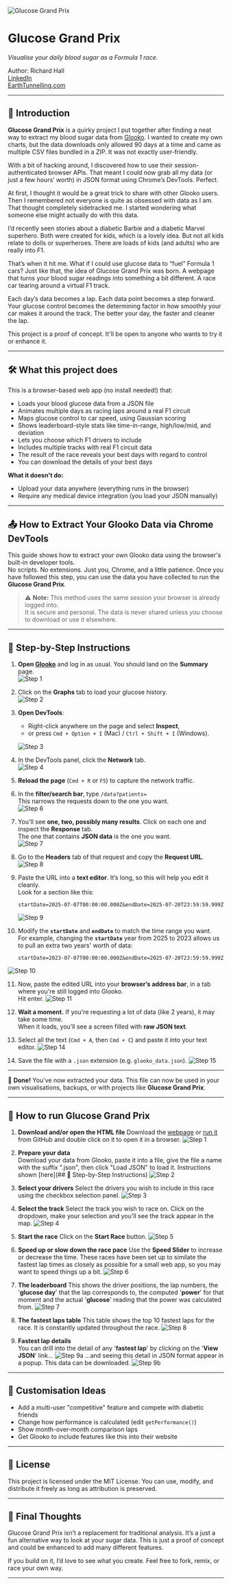 ![Glucose Grand Prix](images/Glucose-grand-prix.png)
# Glucose Grand Prix  
*Visualise your daily blood sugar as a Formula 1 race.*

Author: Richard Hall  
[LinkedIn](https://www.linkedin.com/in/rilhia/)  
[EarthTunnelling.com](https://earthtunnelling.com)

---

## 📖 Introduction

**Glucose Grand Prix** is a quirky project I put together after finding a neat way to extract my blood sugar data from [Glooko](https://glooko.com/). I wanted to create my own charts, but the data downloads only allowed 90 days at a time and came as multiple CSV files bundled in a ZIP. It was not exactly user-friendly.

With a bit of hacking around, I discovered how to use their session-authenticated browser APIs. That meant I could now grab all my data (or just a few hours’ worth) in JSON format using Chrome’s DevTools. Perfect.

At first, I thought it would be a great trick to share with other Glooko users. Then I remembered not everyone is quite as obsessed with data as I am. That thought completely sidetracked me. I started wondering what someone else might actually do with this data.

I’d recently seen stories about a diabetic Barbie and a diabetic Marvel superhero. Both were created for kids, which is a lovely idea. But not all kids relate to dolls or superheroes. There are loads of kids (and adults) who are really into F1.

That’s when it hit me. What if I could use glucose data to “fuel” Formula 1 cars? Just like that, the idea of Glucose Grand Prix was born. A webpage that turns your blood sugar readings into something a bit different. A race car tearing around a virtual F1 track.

Each day’s data becomes a lap. Each data point becomes a step forward. Your glucose control becomes the determining factor in how smoothly your car makes it around the track. The better your day, the faster and cleaner the lap.

This project is a proof of concept. It'll be open to anyone who wants to try it or enhance it. 

---

## 🛠️ What this project does

This is a browser-based web app (no install needed!) that:

- Loads your blood glucose data from a JSON file  
- Animates multiple days as racing laps around a real F1 circuit  
- Maps glucose control to car speed, using Gaussian scoring  
- Shows leaderboard-style stats like time-in-range, high/low/mid, and deviation  
- Lets you choose which F1 drivers to include  
- Includes multiple tracks with real F1 circuit data
- The result of the race reveals your best days with regard to control
- You can download the details of your best days

**What it doesn't do:**

- Upload your data anywhere (everything runs in the browser)  
- Require any medical device integration (you load your JSON manually)

---

## 📤 How to Extract Your Glooko Data via Chrome DevTools

This guide shows how to extract your own Glooko data using the browser's built-in developer tools.  
No scripts. No extensions. Just you, Chrome, and a little patience. Once you have followed this step, you can use the data you have collected to run the **Glucose Grand Prix**.

> ⚠️ **Note:** This method uses the same session your browser is already logged into.  
> It is secure and personal. The data is never shared unless *you* choose to download or use it elsewhere.

---

## 🧭 Step-by-Step Instructions

1. **Open [Glooko](https://my.glooko.com/)** and log in as usual. You should land on the **Summary** page.  
   ![Step 1](images/Glooko_1.png)

2. Click on the **Graphs** tab to load your glucose history.  
   ![Step 2](images/Glooko_2.png)

3. **Open DevTools**:  
   - Right-click anywhere on the page and select **Inspect**,  
   - or press `Cmd + Option + I` (Mac) / `Ctrl + Shift + I` (Windows).
   
   ![Step 3](images/Glooko_3.png)

4. In the DevTools panel, click the **Network** tab.  
   ![Step 4](images/Glooko_4.png)

5. **Reload the page** (`Cmd + R` or `F5`) to capture the network traffic.  
   

6. In the **filter/search bar**, type `/data?patients=`  
   This narrows the requests down to the one you want.  
   ![Step 6](images/Glooko_5.png)
   

7. You'll see **one, two, possibly many results**. Click on each one and inspect the **Response** tab.  
   The one that contains **JSON data** is the one you want.  
   ![Step 7](images/Glooko_6.png)
   

8. Go to the **Headers** tab of that request and copy the **Request URL**.  
   ![Step 8](images/Glooko_7.png)

9. Paste the URL into a **text editor**. It’s long, so this will help you edit it cleanly.  
   Look for a section like this:  

   ```
   startDate=2025-07-07T00:00:00.000Z&endDate=2025-07-20T23:59:59.999Z
   ```
   ![Step 9](images/Glooko_8.png)

10. Modify the **`startDate`** and **`endDate`** to match the time range you want.  
    For example, changing the **`startDate`** year from 2025 to 2023 allows us to pull an extra two years' worth of data:
     
    ```
    startDate=2023-07-07T00:00:00.000Z&endDate=2025-07-20T23:59:59.999Z
    ```
   ![Step 10](images/Glooko_9.png)

11. Now, paste the edited URL into your **browser’s address bar**, in a tab where you're still logged into Glooko.  
    Hit enter.
   ![Step 11](images/Glooko_10.png)
   

12. **Wait a moment.** If you're requesting a lot of data (like 2 years), it may take some time.  
    When it loads, you’ll see a screen filled with **raw JSON text**.

13. Select all the text (`Cmd + A`, then `Cmd + C`) and paste it into your text editor.
   ![Step 14](images/Glooko_11.png)
14. Save the file with a `.json` extension (e.g. `glooko_data.json`).
   ![Step 15](images/Glooko_12.png)
   
---

🎉 **Done!** You’ve now extracted your data. This file can now be used in your own visualisations, backups, or with projects like **Glucose Grand Prix**.

---

## 🚀 How to run Glucose Grand Prix

1. **Download and/or open the HTML file**
   Download the [webpage](https://raw.githubusercontent.com/rilhia/glucose-grand-prix/main/glucose-grand-prix.html) or [run it](https://rilhia.github.io/glucose-grand-prix/) from GitHub and double click on it to open it in a browser.
   ![Step 1](images/GlucodeGrandPrix_1.png)
   
2. **Prepare your data**  
   Download your data from Glooko, paste it into a file, give the file a name with the suffix ".json", then click "Load JSON" to load it. Instructions shown [here](## 🧭 Step-by-Step Instructions)
   ![Step 2](images/GlucodeGrandPrix_2.png)

3. **Select your drivers**
   Select the drivers you wish to include in this race using the checkbox selection panel.
   ![Step 3](images/GlucodeGrandPrix_3.png)

4. **Select the track**
   Select the track you wish to race on. Click on the dropdown, make your selection and you'll see the track appear in the map.
   ![Step 4](images/GlucodeGrandPrix_4.png)

5. **Start the race**
   Click on the **Start Race** button.
   ![Step 5](images/GlucodeGrandPrix_5.png)

6. **Speed up or slow down the race pace**
   Use the **Speed Slider** to increase or decrease the time. These races have been set up to similate the fastest lap times as closely as possible for a small web app, so you may want to speed things up a bit.
   ![Step 6](images/GlucodeGrandPrix_6.png)

7. **The leaderboard**
   This shows the driver positions, the lap numbers, the '**glucose day**' that the lap corresponds to, the computed '**power**' for that moment and the actual '**glucose**' reading that the power was calculated from.
   ![Step 7](images/GlucodeGrandPrix_7.png)

8. **The fastest laps table**
   This table shows the top 10 fastest laps for the race. It is constantly updated throughout the race.
   ![Step 8](images/GlucodeGrandPrix_8.png)

9. **Fastest lap details**  
   You can drill into the detail of any '**fastest lap**' by clicking on the '**View JSON**' link...
   ![Step 9a](images/GlucodeGrandPrix_9.png)
   ...and seeing this detail in JSON format appear in a popup. This data can be downloaded.
   ![Step 9b](images/GlucodeGrandPrix_10.png)
   

---

## 🎯 Customisation Ideas

- Add a multi-user "competitive" feature and compete with diabetic friends 
- Change how performance is calculated (edit `getPerformance()`)    
- Show month-over-month comparison laps
- Get Glooko to include features like this into their website 

---

## 📝 License

This project is licensed under the MIT License. You can use, modify, and distribute it freely as long as attribution is preserved.

---

## 🧠 Final Thoughts

Glucose Grand Prix isn’t a replacement for traditional analysis. It’s a just a fun alternative way to look at your sugar data. This is just a proof of concept and could be enhanced to add many different features.

If you build on it, I’d love to see what you create. Feel free to fork, remix, or race your own way.

---

